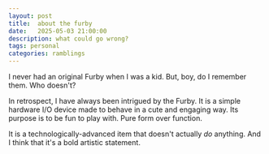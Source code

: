 ```yaml
---
layout: post
title:  about the furby
date:   2025-05-03 21:00:00
description: what could go wrong?
tags: personal
categories: ramblings
---
```

I never had an original Furby when I was a kid.  But, boy, do I remember them.  Who doesn't?

In retrospect, I have always been intrigued by the Furby.  It is a simple hardware I/O device made to behave in a cute and engaging way.  Its purpose is to be fun to play with.  Pure form over function.

It is a technologically-advanced item that doesn't actually _do_ anything.  And I think that it's a bold artistic statement.

